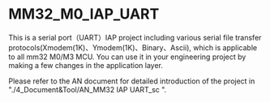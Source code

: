 # MM32_M0_IAP_UART

This is a serial port（UART）IAP project including various serial file transfer protocols(Xmodem(1K)、Ymodem(1K)、Binary、Ascii), which is applicable to all mm32 M0/M3 MCU. You can use it in your engineering project by making a few changes in the application layer. 

Please refer to the AN document for detailed introduction of the project in "./4_Document&Tool/AN_MM32 IAP UART_sc ".

